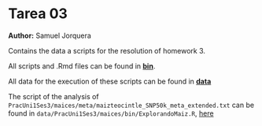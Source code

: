 # Tarea 03
**Author:** Samuel Jorquera

Contains the data a scripts for the resolution of homework 3.

All scripts and .Rmd files can be found in [**bin**](/bin/).

All data for the execution of these scripts can be found in [**data**](/data/)

The script of the analysis of ```PracUni1Ses3/maices/meta/maizteocintle_SNP50k_meta_extended.txt``` can be found in ```data/PracUni1Ses3/maices/bin/ExplorandoMaiz.R```, [here](/data/PracUni1Ses3/maices/bin/)
